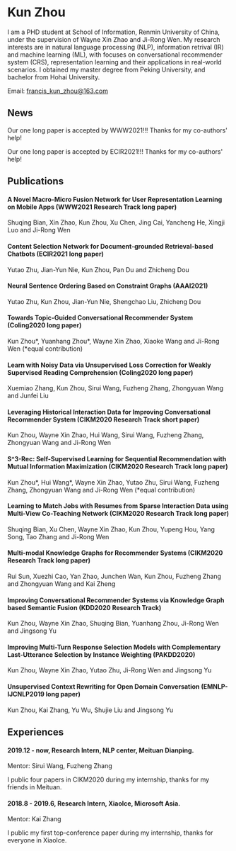 # Kun Zhou

I am a PHD student at School of Information, Renmin University of China, under the supervision of Wayne Xin Zhao and Ji-Rong Wen.
My research interests are in natural language processing (NLP), information retrival (IR) and machine learning (ML), with focuses on conversational recommender system (CRS), representation learning and their applications in real-world scenarios.
I obtained my master degree from Peking University, and bachelor from Hohai University.

Email: francis_kun_zhou@163.com

## News

Our one long paper is accepted by WWW2021!!! Thanks for my co-authors' help!

Our one long paper is accepted by ECIR2021!!! Thanks for my co-authors' help!

## Publications

#### A Novel Macro-Micro Fusion Network for User Representation Learning on Mobile Apps (WWW2021 Research Track long paper)
Shuqing Bian, Xin Zhao, Kun Zhou, Xu Chen, Jing Cai, Yancheng He, Xingji Luo and Ji-Rong Wen

#### Content Selection Network for Document-grounded Retrieval-based Chatbots	(ECIR2021 long paper)
Yutao Zhu, Jian-Yun Nie, Kun Zhou, Pan Du and Zhicheng Dou

#### Neural Sentence Ordering Based on Constraint Graphs (AAAI2021)
Yutao Zhu, Kun Zhou, Jian-Yun Nie, Shengchao Liu, Zhicheng Dou

#### Towards Topic-Guided Conversational Recommender System (Coling2020 long paper)
Kun Zhou\*, Yuanhang Zhou\*, Wayne Xin Zhao, Xiaoke Wang and Ji-Rong Wen (\*equal contribution)

#### Learn with Noisy Data via Unsupervised Loss Correction for Weakly Supervised Reading Comprehension (Coling2020 long paper)
Xuemiao Zhang, Kun Zhou, Sirui Wang, Fuzheng Zhang, Zhongyuan Wang and Junfei Liu

#### Leveraging Historical Interaction Data for Improving Conversational Recommender System (CIKM2020 Research Track short paper)
Kun Zhou, Wayne Xin Zhao, Hui Wang, Sirui Wang, Fuzheng Zhang, Zhongyuan Wang and Ji-Rong Wen

#### S^3-Rec: Self-Supervised Learning for Sequential Recommendation with Mutual Information Maximization (CIKM2020 Research Track long paper)
Kun Zhou\*, Hui Wang\*, Wayne Xin Zhao, Yutao Zhu, Sirui Wang, Fuzheng Zhang, Zhongyuan Wang and Ji-Rong Wen (\*equal contribution)

#### Learning to Match Jobs with Resumes from Sparse Interaction Data using Multi-View Co-Teaching Network (CIKM2020 Research Track long paper)
Shuqing Bian, Xu Chen, Wayne Xin Zhao, Kun Zhou, Yupeng Hou, Yang Song, Tao Zhang and Ji-Rong Wen

#### Multi-modal Knowledge Graphs for Recommender Systems (CIKM2020 Research Track long paper)
Rui Sun, Xuezhi Cao, Yan Zhao, Junchen Wan, Kun Zhou, Fuzheng Zhang and Zhongyuan Wang and Kai Zheng

#### Improving Conversational Recommender Systems via Knowledge Graph based Semantic Fusion (KDD2020 Research Track)
Kun Zhou, Wayne Xin Zhao, Shuqing Bian, Yuanhang Zhou, Ji-Rong Wen and Jingsong Yu

#### Improving Multi-Turn Response Selection Models with Complementary Last-Utterance Selection by Instance Weighting (PAKDD2020)
Kun Zhou, Wayne Xin Zhao, Yutao Zhu, Ji-Rong Wen and Jingsong Yu

#### Unsupervised Context Rewriting for Open Domain Conversation (EMNLP-IJCNLP2019 long paper)
Kun Zhou, Kai Zhang, Yu Wu, Shujie Liu and Jingsong Yu

## Experiences
#### 2019.12 - now, Research Intern, NLP center, Meituan Dianping.

Mentor: Sirui Wang, Fuzheng Zhang

I public four papers in CIKM2020 during my internship, thanks for my friends in Meituan.

#### 2018.8 - 2019.6, Research Intern, XiaoIce, Microsoft Asia.

Mentor: Kai Zhang 

I public my first top-conference paper during my internship, thanks for everyone in XiaoIce.
